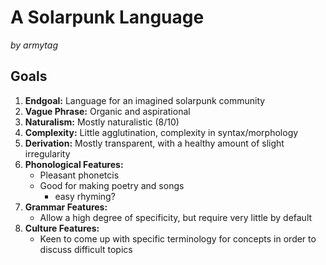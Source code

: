 # A Solarpunk Language

_by armytag_

## Goals

1. **Endgoal:** Language for an imagined solarpunk community
2. **Vague Phrase:** Organic and aspirational
3. **Naturalism:** Mostly naturalistic (8/10)
4. **Complexity:** Little agglutination, complexity in syntax/morphology
5. **Derivation:** Mostly transparent, with a healthy amount of slight irregularity
6. **Phonological Features:** 
    - Pleasant phonetcis
    - Good for making poetry and songs 
        - easy rhyming?
7. **Grammar Features:**
    - Allow a high degree of specificity, but require very little by default 
8. **Culture Features:** 
    - Keen to come up with specific terminology for concepts in order to discuss difficult topics
